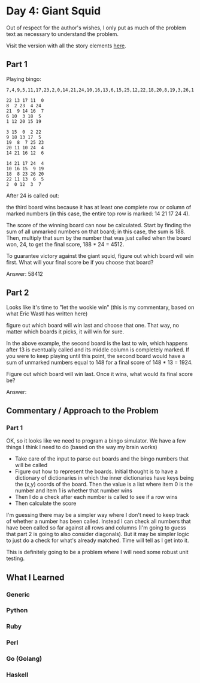 # Day 4: Giant Squid

Out of respect for the author's wishes, I only put as much of the problem text as necessary to understand the problem.

Visit the version with all the story elements [here](https://adventofcode.com/2021/day/4).

## Part 1
Playing bingo:

    7,4,9,5,11,17,23,2,0,14,21,24,10,16,13,6,15,25,12,22,18,20,8,19,3,26,1
    
    22 13 17 11  0
    8  2 23  4 24
    21  9 14 16  7
    6 10  3 18  5
    1 12 20 15 19
    
    3 15  0  2 22
    9 18 13 17  5
    19  8  7 25 23
    20 11 10 24  4
    14 21 16 12  6
    
    14 21 17 24  4
    10 16 15  9 19
    18  8 23 26 20
    22 11 13  6  5
    2  0 12  3  7

After 24 is called out:

the third board wins because it has at least one complete row or column of marked numbers (in this case, the entire top row is marked: 14 21 17 24 4).

The score of the winning board can now be calculated. Start by finding the sum of all unmarked numbers on that board; in this case, the sum is 188. Then, multiply that sum by the number that was just called when the board won, 24, to get the final score, 188 * 24 = 4512.

To guarantee victory against the giant squid, figure out which board will win first. What will your final score be if you choose that board?

Answer: 58412
## Part 2
Looks like it's time to "let the wookie win" (this is my commentary, based on what Eric Wastl has written here)

figure out which board will win last and choose that one. That way, no matter which boards it picks, it will win for sure.

In the above example, the second board is the last to win, which happens after 13 is eventually called and its middle column is completely marked. If you were to keep playing until this point, the second board would have a sum of unmarked numbers equal to 148 for a final score of 148 * 13 = 1924.

Figure out which board will win last. Once it wins, what would its final score be?

Answer: 

## Commentary / Approach to the Problem
### Part 1
OK, so it looks like we need to program a bingo simulator. We have a few things I think I need to do (based on the way my brain works)

- Take care of the input to parse out boards and the bingo numbers that will be called
- Figure out how to represent the boards. Initial thought is to have a dictionary of dictionaries in which the inner dictionaries have keys being the (x,y) coords of the board. Then the value is a list where item 0 is the number and item 1 is whether that number wins
- Then I do a check after each number is called to see if a row wins
- Then calculate the score

I'm guessing there may be a simpler way where I don't need to keep track of whether a number has been called. Instead I can check all numbers that have been called so far against all rows and columns (I'm going to guess that part 2 is going to also consider diagonals). But it may be simpler logic to just do a check for what's already matched. Time will tell as I get into it. 

This is definitely going to be a problem where I will need some robust unit testing.

## What I Learned

### Generic

### Python

### Ruby

### Perl

### Go (Golang)

### Haskell
    